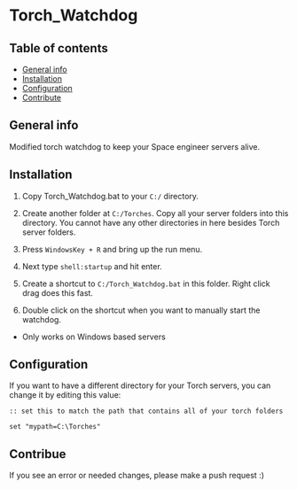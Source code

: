 # Torch_Watchdog


## Table of contents
* [General info](#general-info)
* [Installation](#installation)
* [Configuration](#configuration)
* [Contribute](#contribue)


## General info
Modified torch watchdog to keep your Space engineer servers alive.
	
## Installation
1. Copy Torch_Watchdog.bat to your `C:/` directory.

2. Create another folder at `C:/Torches`.  Copy all your server folders into this directory.   You cannot have any other directories in here besides Torch server folders.

3. Press `WindowsKey + R` and bring up the run menu.  

4. Next type `shell:startup` and hit enter.

5. Create a shortcut to `C:/Torch_Watchdog.bat` in this folder.  Right click drag does this fast.

6. Double click on the shortcut when you want to manually start the watchdog.
* Only works on Windows based servers

## Configuration
If you want to have a different directory for your Torch servers, you can change it by editing this value:

```
:: set this to match the path that contains all of your torch folders

set "mypath=C:\Torches"
```



## Contribue

If you see an error or needed changes, please make a push request :)
